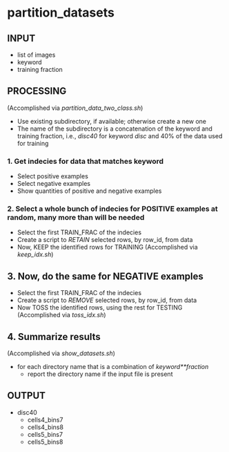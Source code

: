# partition_datasets

## INPUT

* list of images
* keyword
* training fraction

## PROCESSING
(Accomplished via *partition_data_two_class.sh*)

* Use existing subdirectory, if available; otherwise create a new one
* The name of the subdirectory is a concatenation of the keyword and training fraction, i.e., *disc40* for keyword *disc* and 40% of the data used for training

### 1. Get indecies for data that matches keyword

* Select positive examples
* Select negative examples
* Show quantities of positive and negative examples

### 2. Select a whole bunch of indecies for POSITIVE examples at random, many more than will be needed

* Select the first TRAIN_FRAC of the indecies
* Create a script to *RETAIN* selected rows, by row_id, from data
* Now, KEEP the identified rows for TRAINING (Accomplished via *keep_idx.sh*)

## 3. Now, do the same for NEGATIVE examples

* Select the first TRAIN_FRAC of the indecies
* Create a script to *REMOVE* selected rows, by row_id, from data
* Now TOSS the identified rows, using the rest for TESTING (Accomplished via *toss_idx.sh*)

## 4. Summarize results
(Accomplished via *show_datasets.sh*)

* for each directory name that is a combination of *keyword**fraction*
    + report the directory name if the input file is present
    
## OUTPUT

* disc40
    + cells4_bins7
    + cells4_bins8
    + cells5_bins7
    + cells5_bins8
 
